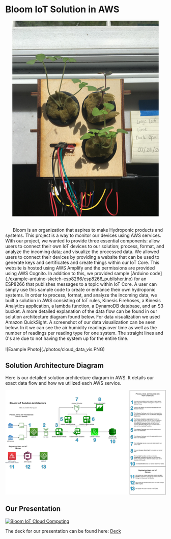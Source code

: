 # Bloom IoT Solution in AWS

<p align="center">
  <img width="460" src="./photos/example_photo.jpg">
</p>
<br />
&nbsp;&nbsp;&nbsp;&nbsp;&nbsp;&nbsp;Bloom is an organization that aspires to make Hydroponic products and systems. This project is a way to monitor our devices using AWS services. With our project, we wanted to provide three essential components: allow users to connect their own IoT devices to our solution; process, format, and analyze the incoming data; and visualize the processed data. We allowed users to connect their devices by providing a website that can be used to generate keys and certificates and create things within our IoT Core. This website is hosted using AWS Amplify and the permissions are provided using AWS Cognito. In addition to this, we provided sample [Arduino code](./example-arduino-sketch-esp8266/esp8266_publisher.ino) for an ESP8266 that publishes messages to a topic within IoT Core. A user can simply use this sample code to create or enhance their own hydroponic systems. In order to process, format, and analyze the incoming data, we built a solution in AWS consisting of IoT rules, Kinesis Firehoses, a Kinesis Analytics application, a lambda function, a DynamoDB database, and an S3 bucket. A more detailed explanation of the data flow can be found in our solution architecture diagram found below. For data visualization we used Amazon QuickSight. A screenshot of our data visualization can be seen below. In it we can see the air humidity readings over time as well as the number of readings per reading type for one system. The straight lines and 0's are due to not having the system up for the entire time.
<br />
<br />
![Example Photo](./photos/cloud_data_vis.PNG)

## Solution Architecture Diagram
Here is our detailed solution architecture diagram in AWS. It details our exact data flow and how we utilized each AWS service.

![Solution Architecture](./photos/solution_architecture.png)

## Our Presentation
[![Bloom IoT Cloud Computing](https://img.youtube.com/vi/HLX3SDd_6ww/0.jpg)](https://www.youtube.com/watch?v=HLX3SDd_6ww)
 
The deck for our presentation can be found here: [Deck](./photos/final_presentation_deck.pdf)

